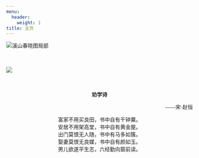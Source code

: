 ```yaml
---
menu:
  header:
    weight: 1
title: 主页
---
```


![溪山春晓图局部](https://song.gushiwen.cn/mingjuImg/B38A17D34E9DADE1AFBB743D4F525001.jpg)

<div class="quote-left">
　　
<font face="思源宋体 CN" >  





![](https://i.bmp.ovh/imgs/2022/05/18/0624d4af3e3c0db4.png)
</font>
</div>



<div class="quote-right">
　　
<font face="思源宋体 CN" >  

**<center>劝学诗</center>**  

<p align="right">——宋·赵恒　　　　　　</p>

<center>富家不用买良田，书中自有千钟粟。</center>  

<center>安居不用架高堂，书中自有黄金屋。</center>  

<center>出门莫恨无人随，书中有马多如簇。</center>   

<center>娶妻莫恨无良媒，书中自有颜如玉。</center>  

<center>男儿欲遂平生志，六经勤向窗前读。 </center>   

</font>
</div>



